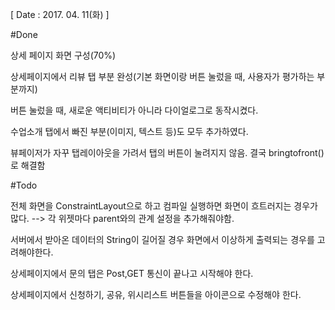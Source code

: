 [ Date : 2017. 04. 11(화) ]

#Done

상세 페이지 화면 구성(70%)

상세페이지에서 리뷰 탭 부분 완성(기본 화면이랑 버튼 눌렀을 때, 사용자가 평가하는 부분까지)

버튼 눌렀을 때, 새로운 액티비티가 아니라 다이얼로그로 동작시켰다. 

수업소개 탭에서 빠진 부분(이미지, 텍스트 등)도 모두 추가하였다.

뷰페이저가 자꾸 탭레이아웃을 가려서 탭의 버튼이 눌려지지 않음. 결국 bringtofront()로 해결함




#Todo

전체 화면을 ConstraintLayout으로 하고 컴파일 실행하면 화면이 흐트러지는 경우가 많다. --> 각 위젯마다 parent와의 관계 설정을 추가해줘야함.

서버에서 받아온 데이터의 String이 길어질 경우 화면에서 이상하게 출력되는 경우를 고려해야한다. 

상세페이지에서 문의 탭은 Post,GET 통신이 끝나고 시작해야 한다.

상세페이지에서 신청하기, 공유, 위시리스트 버튼들을 아이콘으로 수정해야 한다.


